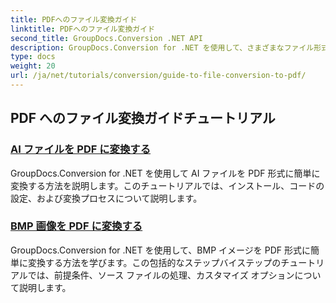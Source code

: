 ```yaml
---
title: PDFへのファイル変換ガイド
linktitle: PDFへのファイル変換ガイド
second_title: GroupDocs.Conversion .NET API
description: GroupDocs.Conversion for .NET を使用して、さまざまなファイル形式を PDF に簡単に変換する方法を学びます。このステップバイステップのチュートリアルでは、ライブラリの設定からシームレスなファイル変換の実行まで、すべてをカバーしています。
type: docs
weight: 20
url: /ja/net/tutorials/conversion/guide-to-file-conversion-to-pdf/
---
```


## PDF へのファイル変換ガイドチュートリアル
### [AI ファイルを PDF に変換する](./converting-ai-to-pdf/)
GroupDocs.Conversion for .NET を使用して AI ファイルを PDF 形式に簡単に変換する方法を説明します。このチュートリアルでは、インストール、コードの設定、および変換プロセスについて説明します。
### [BMP 画像を PDF に変換する](./converting-bmp-to-pdf/)
GroupDocs.Conversion for .NET を使用して、BMP イメージを PDF 形式に簡単に変換する方法を学びます。この包括的なステップバイステップのチュートリアルでは、前提条件、ソース ファイルの処理、カスタマイズ オプションについて説明します。